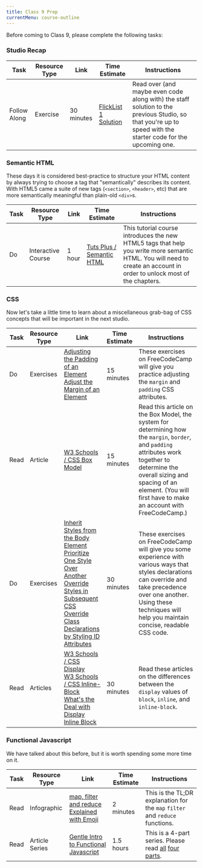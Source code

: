 ```yaml
---
title: Class 9 Prep
currentMenu: course-outline
---
```


Before coming to Class 9, please complete the following tasks:

### Studio Recap
Task | Resource Type | Link | Time Estimate | Instructions
-----|---------------|------|---------------|-------------
Follow Along | Exercise | 30 minutes | [FlickList 1 Solution](https://github.com/LaunchCodeEducation/flicklist/tree/studio1-staff-solution) | Read over (and maybe even code along with) the staff solution to the previous Studio, so that you're up to speed with the starter code for the upcoming one.


### Semantic HTML

These days it is considered best-practice to structure your HTML content by always trying to choose a tag that "semantically" describes its content. With HTML5 came a suite of new tags (`<section>`, `<header>`, etc) that are more semantically meaningful than plain-old `<div>`s.

Task | Resource Type | Link | Time Estimate | Instructions
-----|---------------|------|---------------|-------------
Do | Interactive Course | 1 hour | [Tuts Plus / Semantic HTML][semantic-tutorial] | This tutorial course introduces the new HTML5 tags that help you write more semantic HTML. You will need to create an account in order to unlock most of the chapters.

[semantic-tutorial]: http://webdesign.tutsplus.com/courses/semantic-html-how-to-structure-web-pages


### CSS

Now let's take a little time to learn about a miscellaneous grab-bag of CSS concepts that will be important in the next studio.

Task | Resource Type | Link | Time Estimate | Instructions
-----|---------------|------|---------------|-------------
Do | Exercises | [Adjusting the Padding of an Element](https://www.freecodecamp.com/challenges/adjusting-the-padding-of-an-element) <br/> [Adjust the Margin of an Element](https://www.freecodecamp.com/challenges/adjust-the-margin-of-an-element) | 15 minutes | These exercises on FreeCodeCamp will give you practice adjusting the `margin` and `padding` CSS attributes.
Read | Article | [ W3 Schools / CSS Box Model ](http://www.w3schools.com/css/css_boxmodel.asp)  | 15 minutes | Read this article on the Box Model, the system for determining how the `margin`, `border`, and `padding` attributes work together to determine the overall sizing and spacing of an element. (You will first have to make an account with FreeCodeCamp.)
Do | Exercises | [Inherit Styles from the Body Element](https://www.freecodecamp.com/challenges/inherit-styles-from-the-body-element) <br/> [Prioritize One Style Over Another](https://www.freecodecamp.com/challenges/prioritize-one-style-over-another) <br/> <a href="https://www.freecodecamp.com/challenges/override-styles-in-subsequent-css"  target="_blank">Override Styles in Subsequent CSS</a> </br> [Override Class Declarations by Styling ID Attributes](https://www.freecodecamp.com/challenges/override-class-declarations-by-styling-id-attributes) | 30 minutes | These exercises on FreeCodeCamp will give you some experience with various ways that styles declarations can override and take precedence over one another. Using these techniques will help you maintain concise, readable CSS code.
Read | Articles | [W3 Schools / CSS Display](http://www.w3schools.com/css/css_inline-block.asp) <br/> [W3 Schools / CSS Inline-Block](http://www.w3schools.com/css/css_inline-block.asp) <br/> [ What's the Deal with Display Inline Block](https://designshack.net/articles/css/whats-the-deal-with-display-inline-block/) | 30 minutes | Read these articles on the differences between the `display` values of `block`, `inline`, and `inline-block`.


### Functional Javascript

We have talked about this before, but it is worth spending some more time on it.

Task | Resource Type | Link | Time Estimate | Instructions
-----|---------------|------|---------------|-------------
Read | Infographic | [map, filter and reduce Explained with Emoji][functional-emoji] | 2 minutes | This is the TL;DR explanation for the `map` `filter` and `reduce` functions.
Read | Article Series | [Gentle Intro to Functional Javascript][functional-js-1] | 1.5 hours | This is a 4-part series. Please read [all][functional-js-2] [four][functional-js-3] [parts][functional-js-4].

[functional-emoji]: https://i.redd.it/yf7rw3pjiapx.jpg
[functional-js-1]: http://jrsinclair.com/articles/2016/gentle-introduction-to-functional-javascript-intro/
[functional-js-2]: http://jrsinclair.com/articles/2016/gentle-introduction-to-functional-javascript-arrays/
[functional-js-3]: http://jrsinclair.com/articles/2016/gentle-introduction-to-functional-javascript-functions/
[functional-js-4]: http://jrsinclair.com/articles/2016/gentle-introduction-to-functional-javascript-style/
